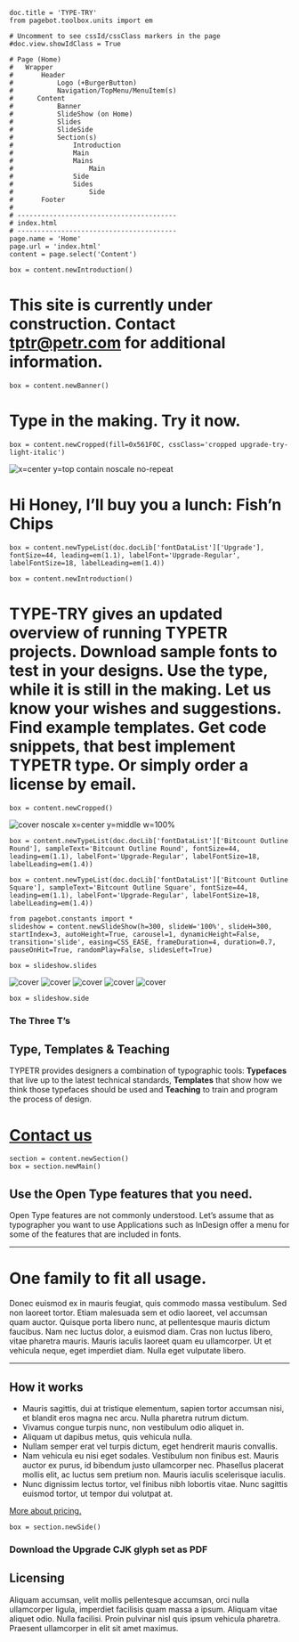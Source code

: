 ~~~
doc.title = 'TYPE-TRY'
from pagebot.toolbox.units import em

# Uncomment to see cssId/cssClass markers in the page
#doc.view.showIdClass = True

# Page (Home)
#	Wrapper
#		Header 
#			Logo (+BurgerButton)
#			Navigation/TopMenu/MenuItem(s)
#      Content
#  			Banner
#  			SlideShow (on Home)
#      		Slides
#      		SlideSide
#			Section(s)
#				Introduction
#				Main
#				Mains
#					Main
#				Side
#				Sides
#					Side
#		Footer
#
# ----------------------------------------
# index.html
# ----------------------------------------
page.name = 'Home'
page.url = 'index.html'
content = page.select('Content')

box = content.newIntroduction()
~~~
# This site is currently under construction. Contact [tptr@petr.com](mailto:tptr@petr.com) for additional information.

~~~
box = content.newBanner()
~~~
# Type in the making. Try it now.

~~~
box = content.newCropped(fill=0x561F0C, cssClass='cropped upgrade-try-light-italic')
~~~
![x=center y=top contain noscale no-repeat](images/IMG_4609.JPG)

# Hi Honey, I’ll buy you a lunch: Fish’n Chips
~~~
box = content.newTypeList(doc.docLib['fontDataList']['Upgrade'], fontSize=44, leading=em(1.1), labelFont='Upgrade-Regular', labelFontSize=18, labelLeading=em(1.4))

box = content.newIntroduction()
~~~

# <span class="case">TYPE-TRY</span> gives an updated overview of running <span class="c2sc">TYPETR</span> projects. Download sample fonts to test in your designs. Use the type, while it is still in the making. Let us know your wishes and suggestions. Find example templates. Get code snippets, that best implement <span class="c2sc">TYPETR</span> type. Or simply order a license by email.

~~~ 
box = content.newCropped()
~~~
![cover noscale x=center y=middle w=100%](images/bitcountHome.png)

~~~
box = content.newTypeList(doc.docLib['fontDataList']['Bitcount Outline Round'], sampleText='Bitcount Outline Round', fontSize=44, leading=em(1.1), labelFont='Upgrade-Regular', labelFontSize=18, labelLeading=em(1.4))

box = content.newTypeList(doc.docLib['fontDataList']['Bitcount Outline Square'], sampleText='Bitcount Outline Square', fontSize=44, leading=em(1.1), labelFont='Upgrade-Regular', labelFontSize=18, labelLeading=em(1.4))

from pagebot.constants import *
slideshow = content.newSlideShow(h=300, slideW='100%', slideH=300, startIndex=3, autoHeight=True, carousel=1, dynamicHeight=False, transition='slide', easing=CSS_EASE, frameDuration=4, duration=0.7, pauseOnHit=True, randomPlay=False, slidesLeft=True)

box = slideshow.slides
~~~

![cover](images/TheEndOfCss015M1.050.jpeg)
![cover](images/DesignModels2.038.png)
![cover](images/DSGNWK_0468BWLow.jpg)
![cover](images/F5.034.jpeg)
![cover](images/IMG_1520BWLow.jpg)

~~~
box = slideshow.side
~~~
### The Three T’s

## Type, Templates & Teaching

TYPETR provides designers a combination of typographic tools: **Typefaces** that live up to the latest technical standards, **Templates** that show how we think those typefaces should be used and **Teaching** to train and program the process of design.

# [Contact us](contact.html)

~~~
section = content.newSection()
box = section.newMain()
~~~
## Use the Open Type features that you need.

Open Type features are not commonly understood. Let’s assume that as typographer you want to use Applications such as InDesign offer a menu for some of the features that are included in fonts. 

---
# One family to fit all usage.

Donec euismod ex in mauris feugiat, quis commodo massa vestibulum. Sed non laoreet tortor. Etiam malesuada sem et odio laoreet, vel accumsan quam auctor. Quisque porta libero nunc, at pellentesque mauris dictum faucibus. Nam nec luctus dolor, a euismod diam. Cras non luctus libero, vitae pharetra mauris. Mauris iaculis laoreet quam eu ullamcorper. Ut et vehicula neque, eget imperdiet diam. Nulla eget vulputate libero. 

---
## How it works

* Mauris sagittis, dui at tristique elementum, sapien tortor accumsan nisi, et blandit eros magna nec arcu. Nulla pharetra rutrum dictum. 
* Vivamus congue turpis nunc, non vestibulum odio aliquet in. 
* Aliquam ut dapibus metus, quis vehicula nulla. 
* Nullam semper erat vel turpis dictum, eget hendrerit mauris convallis.
* Nam vehicula eu nisi eget sodales. Vestibulum non finibus est. Mauris auctor ex purus, id bibendum justo ullamcorper nec. Phasellus placerat mollis elit, ac luctus sem pretium non. Mauris iaculis scelerisque iaculis.  
* Nunc dignissim lectus tortor, vel finibus nibh lobortis vitae. Nunc sagittis euismod tortor, ut tempor dui volutpat at.

[More about pricing.](pricing.html)

~~~
box = section.newSide()
~~~
### Download the Upgrade CJK glyph set as PDF

## Licensing

Aliquam accumsan, velit mollis pellentesque accumsan, orci nulla ullamcorper ligula, imperdiet facilisis quam massa a ipsum. Aliquam vitae aliquet odio. Nulla facilisi. Proin pulvinar nisl quis ipsum vehicula pharetra. Praesent ullamcorper in elit sit amet maximus. 

